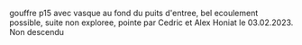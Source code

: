 gouffre p15 avec vasque au fond du puits d'entree, bel ecoulement possible, suite non exploree, pointe par Cedric et Alex Honiat le 03.02.2023. Non descendu